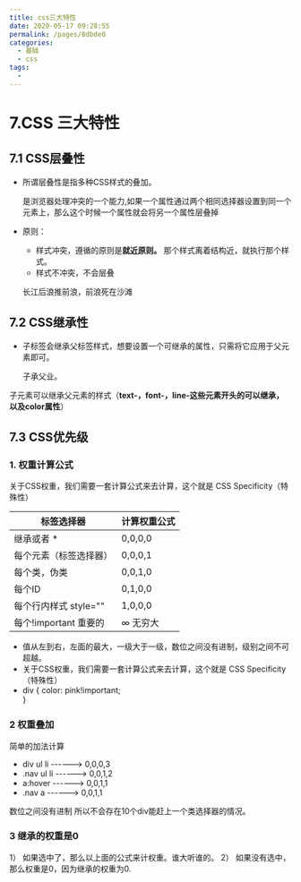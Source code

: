 ```yaml
---
title: css三大特性
date: 2020-05-17 09:28:55
permalink: /pages/8dbde0
categories: 
  - 基础
  - css
tags: 
  - 
---
```

# 7.CSS 三大特性

## 7.1 CSS层叠性

- 所谓层叠性是指多种CSS样式的叠加。

  是浏览器处理冲突的一个能力,如果一个属性通过两个相同选择器设置到同一个元素上，那么这个时候一个属性就会将另一个属性层叠掉

- 原则：

  - 样式冲突，遵循的原则是**就近原则。** 那个样式离着结构近，就执行那个样式。
  - 样式不冲突，不会层叠

   长江后浪推前浪，前浪死在沙滩

## 7.2 CSS继承性

- 子标签会继承父标签样式，想要设置一个可继承的属性，只需将它应用于父元素即可。


  子承父业。

子元素可以继承父元素的样式（**text-，font-，line-这些元素开头的可以继承，以及color属性**）

## 7.3 CSS优先级

### 1. 权重计算公式

关于CSS权重，我们需要一套计算公式来去计算，这个就是 CSS Specificity（特殊性）

| 标签选择器             | 计算权重公式 |
| ---------------------- | ------------ |
| 继承或者 *             | 0,0,0,0      |
| 每个元素（标签选择器） | 0,0,0,1      |
| 每个类，伪类           | 0,0,1,0      |
| 每个ID                 | 0,1,0,0      |
| 每个行内样式 style=""  | 1,0,0,0      |
| 每个!important  重要的 | ∞ 无穷大     |

- 值从左到右，左面的最大，一级大于一级，数位之间没有进制，级别之间不可超越。 
- 关于CSS权重，我们需要一套计算公式来去计算，这个就是 CSS Specificity（特殊性）
- div {
      color: pink!important;  
  }


### 2 权重叠加

简单的加法计算

- div ul  li   ------>      0,0,0,3
- .nav ul li   ------>      0,0,1,2
- a:hover      -----—>   0,0,1,1
- .nav a       ------>      0,0,1,1 

数位之间没有进制  所以不会存在10个div能赶上一个类选择器的情况。

### 3 继承的权重是0

1） 如果选中了，那么以上面的公式来计权重。谁大听谁的。 
2） 如果没有选中，那么权重是0，因为继承的权重为0.

